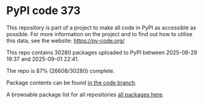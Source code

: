 # PyPI code 373

This repository is part of a project to make all code in PyPI as accessible as possible. For more information 
on the project and to find out how to utilise this data, see the website: https://py-code.org/

This repo contains 30280 packages uploaded to PyPI between 
2025-08-29 19:37 and 2025-09-01 22:41.

The repo is 87% (26608/30280) complete.

Package contents can be found [in the code branch](https://github.com/pypi-data/pypi-mirror-373/tree/code/packages).

A browsable package list for all repositories [all packages here](https://py-code.org/repositories/pypi-mirror-373).


